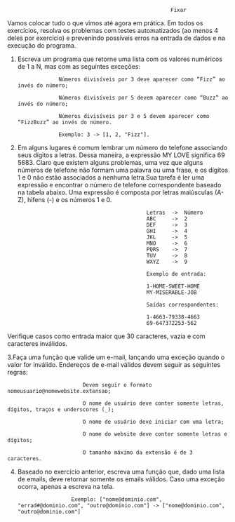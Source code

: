                                                         Fixar

Vamos colocar tudo o que vimos até agora em prática. Em todos os exercícios, resolva os problemas com testes automatizados (ao menos 4 deles por exercício) e prevenindo possíveis erros na entrada de dados e na execução do programa.



1. Escreva um programa que retorne uma lista com os valores numéricos de 1 a N, mas com as seguintes exceções:

                    Números divisíveis por 3 deve aparecer como “Fizz” ao invés do número;

                    Números divisíveis por 5 devem aparecer como “Buzz” ao invés do número;

                    Números divisíveis por 3 e 5 devem aparecer como “FizzBuzz” ao invés do número.

                    Exemplo: 3 -> [1, 2, "Fizz"].


2. Em alguns lugares é comum lembrar um número do telefone associando seus dígitos a letras. Dessa maneira, a expressão MY LOVE significa 69 5683. Claro que existem alguns problemas, uma vez que alguns números de telefone não formam uma palavra ou uma frase, e os dígitos 1 e 0 não estão associados a nenhuma letra.Sua tarefa é ler uma expressão e encontrar o número de telefone correspondente baseado na tabela abaixo. Uma expressão é composta por letras maiúsculas (A-Z), hifens (-) e os números 1 e 0.

                                                Letras  ->  Número
                                                ABC     ->  2
                                                DEF     ->  3
                                                GHI     ->  4
                                                JKL     ->  5
                                                MNO     ->  6
                                                PQRS    ->  7
                                                TUV     ->  8
                                                WXYZ    ->  9

                                                Exemplo de entrada:

                                                1-HOME-SWEET-HOME
                                                MY-MISERABLE-JOB

                                                Saídas correspondentes:

                                                1-4663-79338-4663
                                                69-647372253-562


Verifique casos como entrada maior que 30 caracteres, vazia e com caracteres inválidos.


3.Faça uma função que valide um e-mail, lançando uma exceção quando o valor for inválido. Endereços de e-mail válidos devem seguir as seguintes regras:

                            Devem seguir o formato nomeusuario@nomewebsite.extensao;

                            O nome de usuário deve conter somente letras, dígitos, traços e underscores (_);

                            O nome de usuário deve iniciar com uma letra;

                            O nome do website deve conter somente letras e dígitos;

                            O tamanho máximo da extensão é de 3 caracteres.


4. Baseado no exercício anterior, escreva uma função que, dado uma lista de emails, deve retornar somente os emails válidos. Caso uma exceção ocorra, apenas a escreva na tela.

                        Exemplo: ["nome@dominio.com", "errad#@dominio.com", "outro@dominio.com"] -> ["nome@dominio.com", "outro@dominio.com"]